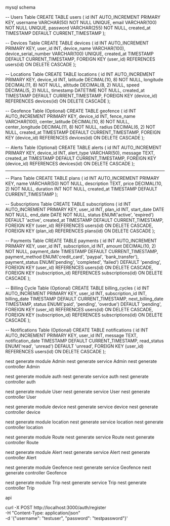 mysql schema

-- Users Table
CREATE TABLE users (
  id INT AUTO_INCREMENT PRIMARY KEY,
  username VARCHAR(50) NOT NULL UNIQUE,
  email VARCHAR(100) NOT NULL UNIQUE,
  password VARCHAR(255) NOT NULL,
  created_at TIMESTAMP DEFAULT CURRENT_TIMESTAMP
);

-- Devices Table
CREATE TABLE devices (
  id INT AUTO_INCREMENT PRIMARY KEY,
  user_id INT,
  device_name VARCHAR(100),
  device_serial_number VARCHAR(100) UNIQUE,
  created_at TIMESTAMP DEFAULT CURRENT_TIMESTAMP,
  FOREIGN KEY (user_id) REFERENCES users(id) ON DELETE CASCADE
);

-- Locations Table
CREATE TABLE locations (
  id INT AUTO_INCREMENT PRIMARY KEY,
  device_id INT,
  latitude DECIMAL(10, 8) NOT NULL,
  longitude DECIMAL(11, 8) NOT NULL,
  altitude DECIMAL(8, 2) NULL,
  speed DECIMAL(5, 2) NULL,
  timestamp DATETIME NOT NULL,
  created_at TIMESTAMP DEFAULT CURRENT_TIMESTAMP,
  FOREIGN KEY (device_id) REFERENCES devices(id) ON DELETE CASCADE
);

-- Geofence Table (Optional)
CREATE TABLE geofence (
  id INT AUTO_INCREMENT PRIMARY KEY,
  device_id INT,
  fence_name VARCHAR(100),
  center_latitude DECIMAL(10, 8) NOT NULL,
  center_longitude DECIMAL(11, 8) NOT NULL,
  radius DECIMAL(6, 2) NOT NULL,
  created_at TIMESTAMP DEFAULT CURRENT_TIMESTAMP,
  FOREIGN KEY (device_id) REFERENCES devices(id) ON DELETE CASCADE
);

-- Alerts Table (Optional)
CREATE TABLE alerts (
  id INT AUTO_INCREMENT PRIMARY KEY,
  device_id INT,
  alert_type VARCHAR(50),
  message TEXT,
  created_at TIMESTAMP DEFAULT CURRENT_TIMESTAMP,
  FOREIGN KEY (device_id) REFERENCES devices(id) ON DELETE CASCADE
);


*********************************


-- Plans Table
CREATE TABLE plans (
  id INT AUTO_INCREMENT PRIMARY KEY,
  name VARCHAR(50) NOT NULL,
  description TEXT,
  price DECIMAL(10, 2) NOT NULL,
  duration INT NOT NULL,
  created_at TIMESTAMP DEFAULT CURRENT_TIMESTAMP
);

-- Subscriptions Table
CREATE TABLE subscriptions (
  id INT AUTO_INCREMENT PRIMARY KEY,
  user_id INT,
  plan_id INT,
  start_date DATE NOT NULL,
  end_date DATE NOT NULL,
  status ENUM('active', 'expired') DEFAULT 'active',
  created_at TIMESTAMP DEFAULT CURRENT_TIMESTAMP,
  FOREIGN KEY (user_id) REFERENCES users(id) ON DELETE CASCADE,
  FOREIGN KEY (plan_id) REFERENCES plans(id) ON DELETE CASCADE
);

-- Payments Table
CREATE TABLE payments (
  id INT AUTO_INCREMENT PRIMARY KEY,
  user_id INT,
  subscription_id INT,
  amount DECIMAL(10, 2) NOT NULL,
  payment_date TIMESTAMP DEFAULT CURRENT_TIMESTAMP,
  payment_method ENUM('credit_card', 'paypal', 'bank_transfer'),
  payment_status ENUM('pending', 'completed', 'failed') DEFAULT 'pending',
  FOREIGN KEY (user_id) REFERENCES users(id) ON DELETE CASCADE,
  FOREIGN KEY (subscription_id) REFERENCES subscriptions(id) ON DELETE CASCADE
);

-- Billing Cycle Table (Optional)
CREATE TABLE billing_cycles (
  id INT AUTO_INCREMENT PRIMARY KEY,
  user_id INT,
  subscription_id INT,
  billing_date TIMESTAMP DEFAULT CURRENT_TIMESTAMP,
  next_billing_date TIMESTAMP,
  status ENUM('paid', 'pending', 'overdue') DEFAULT 'pending',
  FOREIGN KEY (user_id) REFERENCES users(id) ON DELETE CASCADE,
  FOREIGN KEY (subscription_id) REFERENCES subscriptions(id) ON DELETE CASCADE
);

-- Notifications Table (Optional)
CREATE TABLE notifications (
  id INT AUTO_INCREMENT PRIMARY KEY,
  user_id INT,
  message TEXT,
  notification_date TIMESTAMP DEFAULT CURRENT_TIMESTAMP,
  read_status ENUM('read', 'unread') DEFAULT 'unread',
  FOREIGN KEY (user_id) REFERENCES users(id) ON DELETE CASCADE
);




nest generate module Admin
nest generate service Admin
nest generate controller Admin

nest generate module auth
nest generate service auth
nest generate controller auth



nest generate module User
nest generate service User
nest generate controller User

nest generate module device
nest generate service device
nest generate controller device


nest generate module location
nest generate service location
nest generate controller location


nest generate module Route
nest generate service Route
nest generate controller Route

nest generate module Alert
nest generate service Alert
nest generate controller Alert

nest generate module Geofence
nest generate service Geofence
nest generate controller Geofence

nest generate module Trip
nest generate service Trip
nest generate controller Trip


api

curl -X POST http://localhost:3000/auth/register \
     -H "Content-Type: application/json" \
     -d '{"username": "testuser", "password": "testpassword"}'

